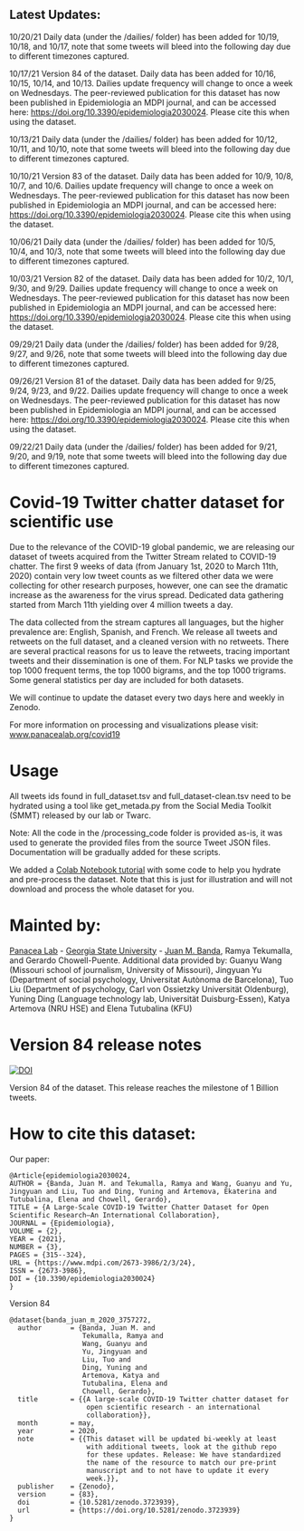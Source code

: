 ## Latest Updates:

10/20/21 Daily data (under the /dailies/ folder) has been added for 10/19, 10/18, and 10/17, note that some tweets will bleed into the following day due to different timezones captured.

10/17/21 Version 84 of the dataset. Daily data has been added for 10/16, 10/15, 10/14, and 10/13. Dailies update frequency will change to once a week on Wednesdays. The peer-reviewed publication for this dataset has now been published in Epidemiologia an MDPI journal, and can be accessed here: https://doi.org/10.3390/epidemiologia2030024. Please cite this when using the dataset.

10/13/21 Daily data (under the /dailies/ folder) has been added for 10/12, 10/11, and 10/10, note that some tweets will bleed into the following day due to different timezones captured.

10/10/21 Version 83 of the dataset. Daily data has been added for 10/9, 10/8, 10/7, and 10/6. Dailies update frequency will change to once a week on Wednesdays. The peer-reviewed publication for this dataset has now been published in Epidemiologia an MDPI journal, and can be accessed here: https://doi.org/10.3390/epidemiologia2030024. Please cite this when using the dataset.

10/06/21 Daily data (under the /dailies/ folder) has been added for 10/5, 10/4, and 10/3, note that some tweets will bleed into the following day due to different timezones captured.

10/03/21 Version 82 of the dataset. Daily data has been added for 10/2, 10/1, 9/30, and 9/29. Dailies update frequency will change to once a week on Wednesdays. The peer-reviewed publication for this dataset has now been published in Epidemiologia an MDPI journal, and can be accessed here: https://doi.org/10.3390/epidemiologia2030024. Please cite this when using the dataset.

09/29/21 Daily data (under the /dailies/ folder) has been added for 9/28, 9/27, and 9/26, note that some tweets will bleed into the following day due to different timezones captured.

09/26/21 Version 81 of the dataset. Daily data has been added for 9/25, 9/24, 9/23, and 9/22. Dailies update frequency will change to once a week on Wednesdays. The peer-reviewed publication for this dataset has now been published in Epidemiologia an MDPI journal, and can be accessed here: https://doi.org/10.3390/epidemiologia2030024. Please cite this when using the dataset.

09/22/21 Daily data (under the /dailies/ folder) has been added for 9/21, 9/20, and 9/19, note that some tweets will bleed into the following day due to different timezones captured.

# Covid-19 Twitter chatter dataset for scientific use

Due to the relevance of the COVID-19 global pandemic, we are releasing our dataset of tweets acquired from the Twitter Stream related to COVID-19 chatter. The first 9 weeks of data (from January 1st, 2020 to March 11th, 2020) contain very low tweet counts as we filtered other data we were collecting for other research purposes, however, one can see the dramatic increase as the awareness for the virus spread. Dedicated data gathering started from March 11th yielding over 4 million tweets a day.

The data collected from the stream captures all languages, but the higher prevalence are:  English, Spanish, and French. We release all tweets and retweets on the full dataset, and a cleaned version with no retweets. There are several practical reasons for us to leave the retweets, tracing important tweets and their dissemination is one of them. For NLP tasks we provide the top 1000 frequent terms, the top 1000 bigrams, and the top 1000 trigrams. Some general statistics per day are included for both datasets.

We will continue to update the dataset every two days here and weekly in Zenodo. 

For more information on processing and visualizations please visit: www.panacealab.org/covid19

# Usage 

All tweets ids found in full_dataset.tsv and full_dataset-clean.tsv need to be hydrated using a tool like get_metada.py from the Social Media Toolkit (SMMT) released by our lab or Twarc. 

Note: All the code in the /processing_code folder is provided as-is, it was used to generate the provided files from the source Tweet JSON files. Documentation will be gradually added for these scripts. 

We added a [Colab Notebook tutorial](COVID_19_dataset_Tutorial.ipynb) with some code to help you hydrate and pre-process the dataset. Note that this is just for illustration and will not download and process the whole dataset for you.


# Mainted by:

[Panacea Lab](www.panacealab.org) - [Georgia State University](www.gsu.edu) - [Juan M. Banda](www.jmbanda.com), Ramya Tekumalla, and Gerardo Chowell-Puente.
Additional data provided by: Guanyu Wang (Missouri school of journalism, University of Missouri), Jingyuan Yu (Department of social psychology, Universitat Autònoma de Barcelona), Tuo Liu (Department of psychology, Carl von Ossietzky Universität Oldenburg), Yuning Ding (Language technology lab, Universität Duisburg-Essen), Katya Artemova (NRU HSE) and Elena Tutubalina (KFU)

# Version 84 release notes

[![DOI](https://zenodo.org/badge/DOI/10.5281/zenodo.5574498.svg)](https://doi.org/10.5281/zenodo.5574498)

Version 84 of the dataset. This release reaches the milestone of 1 Billion tweets. 

# How to cite this dataset:

Our paper: 
```
@Article{epidemiologia2030024,
AUTHOR = {Banda, Juan M. and Tekumalla, Ramya and Wang, Guanyu and Yu, Jingyuan and Liu, Tuo and Ding, Yuning and Artemova, Ekaterina and Tutubalina, Elena and Chowell, Gerardo},
TITLE = {A Large-Scale COVID-19 Twitter Chatter Dataset for Open Scientific Research—An International Collaboration},
JOURNAL = {Epidemiologia},
VOLUME = {2},
YEAR = {2021},
NUMBER = {3},
PAGES = {315--324},
URL = {https://www.mdpi.com/2673-3986/2/3/24},
ISSN = {2673-3986},
DOI = {10.3390/epidemiologia2030024}
}
```

Version 84

```
@dataset{banda_juan_m_2020_3757272,
  author       = {Banda, Juan M. and
                  Tekumalla, Ramya and
                  Wang, Guanyu and
                  Yu, Jingyuan and
                  Liu, Tuo and
                  Ding, Yuning and
                  Artemova, Katya and
                  Tutubalinа, Elena and
                  Chowell, Gerardo},
  title        = {{A large-scale COVID-19 Twitter chatter dataset for 
                   open scientific research - an international
                   collaboration}},
  month        = may,
  year         = 2020,
  note         = {{This dataset will be updated bi-weekly at least 
                   with additional tweets, look at the github repo
                   for these updates. Release: We have standardized
                   the name of the resource to match our pre-print
                   manuscript and to not have to update it every
                   week.}},
  publisher    = {Zenodo},
  version      = {83},
  doi          = {10.5281/zenodo.3723939},
  url          = {https://doi.org/10.5281/zenodo.3723939}
}

```
